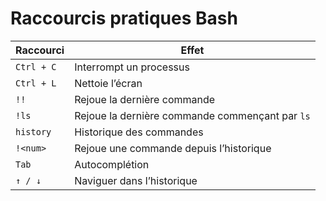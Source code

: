 # Raccourcis pratiques Bash

| Raccourci | Effet |
|-----------|-------|
| `Ctrl + C` | Interrompt un processus |
| `Ctrl + L` | Nettoie l’écran |
| `!!` | Rejoue la dernière commande |
| `!ls` | Rejoue la dernière commande commençant par `ls` |
| `history` | Historique des commandes |
| `!<num>` | Rejoue une commande depuis l’historique |
| `Tab` | Autocomplétion |
| `↑ / ↓` | Naviguer dans l’historique |
